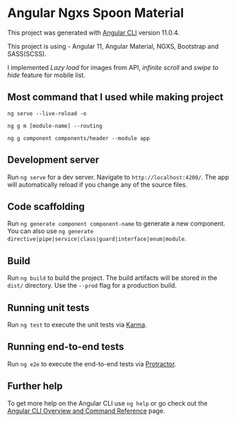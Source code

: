 # Angular Ngxs Spoon Material

This project was generated with [Angular CLI](https://github.com/angular/angular-cli) version 11.0.4.

This project is using - Angular 11, Angular Material, NGXS, Bootstrap and SASS(SCSS).

I implemented _Lazy load_ for images from API, _infinite scroll_ and _swipe to hide_ feature for mobile list.

## Most command that I used while making project

`ng serve --live-reload -o`

`ng g m [module-name] --routing`

`ng g component components/header --module app`

## Development server

Run `ng serve` for a dev server. Navigate to `http://localhost:4200/`. The app will automatically reload if you change any of the source files.

## Code scaffolding

Run `ng generate component component-name` to generate a new component. You can also use `ng generate directive|pipe|service|class|guard|interface|enum|module`.

## Build

Run `ng build` to build the project. The build artifacts will be stored in the `dist/` directory. Use the `--prod` flag for a production build.

## Running unit tests

Run `ng test` to execute the unit tests via [Karma](https://karma-runner.github.io).

## Running end-to-end tests

Run `ng e2e` to execute the end-to-end tests via [Protractor](http://www.protractortest.org/).

## Further help

To get more help on the Angular CLI use `ng help` or go check out the [Angular CLI Overview and Command Reference](https://angular.io/cli) page.
